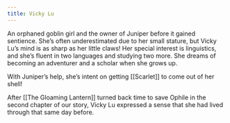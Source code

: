 ```yaml
---
title: Vicky Lu
---
```


An orphaned goblin girl and the owner of Juniper before it gained sentience. She’s often underestimated due to her small stature, but Vicky Lu’s mind is as sharp as her little claws! Her special interest is linguistics, and she’s fluent in two languages and studying two more. She dreams of becoming an adventurer and a scholar when she grows up.

With Juniper’s help, she’s intent on getting [[Scarlet]] to come out of her shell!

After [[The Gloaming Lantern]] turned back time to save Ophile in the second chapter of our story, Vicky Lu expressed a sense that she had lived through that same day before.